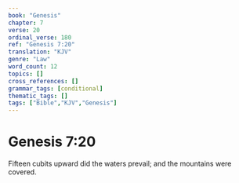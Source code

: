 ```yaml
---
book: "Genesis"
chapter: 7
verse: 20
ordinal_verse: 180
ref: "Genesis 7:20"
translation: "KJV"
genre: "Law"
word_count: 12
topics: []
cross_references: []
grammar_tags: [conditional]
thematic_tags: []
tags: ["Bible","KJV","Genesis"]
---
```


# Genesis 7:20

Fifteen cubits upward did the waters prevail; and the mountains were covered.
